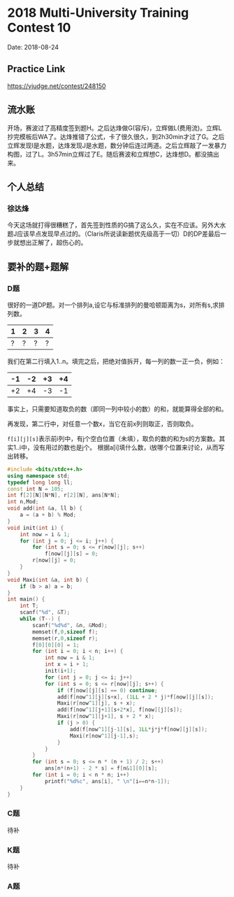 # 2018 Multi-University Training Contest 10
Date: 2018-08-24

## Practice Link
https://vjudge.net/contest/248150

## 流水账
开场，赛波过了高精度签到题H。之后达烽做G(容斥)，立辉做L(费用流)。立辉L抄完模板后WA了。达烽推错了公式，卡了很久很久，到2h30min才过了G。之后立辉发现I是水题，达烽发现J是水题，数分钟后连过两道。之后立辉敲了一发暴力构图，过了L。3h57min立辉过了E。随后赛波和立辉想C，达烽想D。都没搞出来。
## 个人总结
### 徐达烽
今天这场就打得很糟糕了，首先签到性质的G搞了这么久，实在不应该。另外大水题J应该早点发现早点过的。（Claris所说读新题优先级高于一切）D的DP差最后一步就想出正解了，超伤心的。

## 要补的题+题解
### D题
很好的一道DP题。对一个排列a,设它与标准排列的曼哈顿距离为s，对所有s,求排列数。

 |1|2|3|4|
 |-|-|-|-|
 |?|?|?|?|
 
 我们在第二行填入1..n。填完之后，把绝对值拆开，每一列的数一正一负，例如：
 
 |-1|-2|+3|+4|
 |--|--|--|--|
 |+2|+4|-3|-1|
 
 事实上，只需要知道取负的数（即同一列中较小的数）的和，就能算得全部的和。
 
 再发现，第二行中，对任意一个数x，当它在前x列则取正，否则取负。
 
 `f[i][j][s]`表示前i列中，有j个空白位置（未填），取负的数的和为s的方案数。其实1..i中，没有用过的数也是j个。
根据a[i]填什么数，i放哪个位置来讨论，从而写出转移。
```c++
#include <bits/stdc++.h>
using namespace std;
typedef long long ll;
const int N = 105;
int f[2][N][N*N], r[2][N], ans[N*N];
int n,Mod;
void add(int &a, ll b) {
    a = (a + b) % Mod;
}
void init(int i) {
    int now = i & 1;
    for (int j = 0; j <= i; j++) {
        for (int s = 0; s <= r[now][j]; s++) 
            f[now][j][s] = 0;
        r[now][j] = 0;
    }
}
void Maxi(int &a, int b) {
    if (b > a) a = b;
}
int main() {
    int T;
    scanf("%d", &T);
    while (T--) {
        scanf("%d%d", &n, &Mod);      
        memset(f,0,sizeof f);
        memset(r,0,sizeof r);
        f[0][0][0] = 1;
        for (int i = 0; i < n; i++) {
            int now = i & 1;
            int x = i + 1;
            init(i+1);
            for (int j = 0; j <= i; j++)
            for (int s = 0; s <= r[now][j]; s++) {
                if (f[now][j][s] == 0) continue;
                add(f[now^1][j][s+x], (1LL + 2 * j)*f[now][j][s]);
                Maxi(r[now^1][j], s + x);
                add(f[now^1][j+1][s+2*x], f[now][j][s]);
                Maxi(r[now^1][j+1], s + 2 * x);
                if (j > 0) {
                    add(f[now^1][j-1][s], 1LL*j*j*f[now][j][s]);
                    Maxi(r[now^1][j-1],s);
                }
            }                
        }
        for (int s = 0; s <= n * (n + 1) / 2; s++)
            ans[n*(n+1) - 2 * s] = f[n&1][0][s];
        for (int i = 0; i < n * n; i++)
            printf("%d%c", ans[i], " \n"[i==n*n-1]);
    }
}
```
 
 

### C题
待补
### K题
待补
### A题

